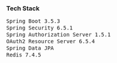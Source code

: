 <h3>Tech Stack</h3>
<p>
  <kbd style="display:block;margin:2px 0;">Spring Boot 3.5.3</kbd>
  <kbd style="display:block;margin:2px 0;">Spring Security 6.5.1</kbd>
  <kbd style="display:block;margin:2px 0;">Spring Authorization Server 1.5.1</kbd>
  <kbd style="display:block;margin:2px 0;">OAuth2 Resource Server 6.5.4</kbd>
  <kbd style="display:block;margin:2px 0;">Spring Data JPA</kbd>
  <kbd style="display:block;margin:2px 0;">Redis 7.4.5</kbd>
</p>
